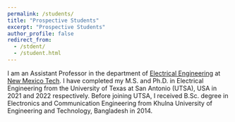 ```yaml
---
permalink: /students/
title: "Prospective Students"
excerpt: "Prospective Students"
author_profile: false
redirect_from: 
  - /stdent/
  - /student.html
---
```

I am an Assistant Professor in the department of [Electrical Engineering](https://www.nmt.edu/academics/eleceng/) at [New Mexico Tech](https://www.nmt.edu/). I have completed my M.S. and Ph.D. in Electrical Engineering from the University of Texas at San Antonio (UTSA), USA in 2021 and 2022 respectively. Before joining UTSA, I received B.Sc. degree in Electronics and Communication Engineering from Khulna University of Engineering and Technology, Bangladesh in 2014. 
